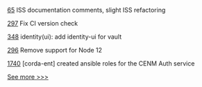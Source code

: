 
[65](https://github.com/hyperledger-labs/mirbft/pull/65) ISS documentation comments, slight ISS refactoring

[297](https://github.com/hyperledger/fabric-gateway/pull/297) Fix CI version check

[348](https://github.com/hyperledger-labs/blockchain-carbon-accounting/pull/348) identity(ui): add identity-ui for vault

[296](https://github.com/hyperledger/fabric-gateway/pull/296) Remove support for Node 12

[1740](https://github.com/hyperledger-labs/blockchain-automation-framework/pull/1740) [corda-ent] created ansible roles for the CENM Auth service


[See more >>>](https://start-here.hyperledger.org/pull-requests)
